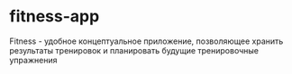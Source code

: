 # fitness-app

Fitness - удобное концептуальное приложение, позволяющее хранить результаты тренировок и планировать будущие тренировочные упражнения